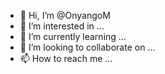 - 👋 Hi, I’m @OnyangoM
- 👀 I’m interested in ...
- 🌱 I’m currently learning ...
- 💞️ I’m looking to collaborate on ...
- 📫 How to reach me ...

<!---
OnyangoM/OnyangoM is a ✨ special ✨ repository because its `README.md` (this file) appears on your GitHub profile.
You can click the Preview link to take a look at your changes.
--->
